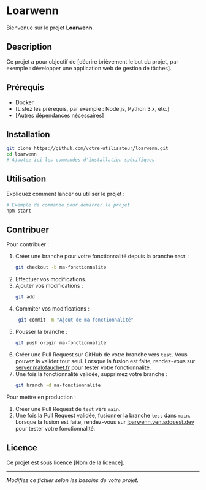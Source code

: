 # Loarwenn

Bienvenue sur le projet **Loarwenn**.

## Description

Ce projet a pour objectif de [décrire brièvement le but du projet, par exemple : développer une application web de gestion de tâches].

## Prérequis

- Docker
- [Listez les prérequis, par exemple : Node.js, Python 3.x, etc.]
- [Autres dépendances nécessaires]

## Installation

```bash
git clone https://github.com/votre-utilisateur/loarwenn.git
cd loarwenn
# Ajoutez ici les commandes d'installation spécifiques
```

## Utilisation

Expliquez comment lancer ou utiliser le projet :

```bash
# Exemple de commande pour démarrer le projet
npm start
```

## Contribuer

Pour contribuer :
1. Créer une branche pour votre fonctionnalité depuis la branche `test` :
   ```bash
   git checkout -b ma-fonctionnalite
   ```
2. Effectuer vos modifications.
3. Ajouter vos modifications :
   ```bash
   git add .
   ```
4. Commiter vos modifications :
   ```bash
    git commit -m "Ajout de ma fonctionnalité"
    ```
5. Pousser la branche :
    ```bash
    git push origin ma-fonctionnalite
    ```
6. Créer une Pull Request sur GitHub de votre branche vers `test`.
Vous pouvez la valider tout seul.
Lorsque la fusion est faite, rendez-vous sur [server.malofauchet.fr](http://server.malofauchet.fr) pour tester votre fonctionnalité.
7. Une fois la fonctionnalité validée, supprimez votre branche :
   ```bash
   git branch -d ma-fonctionnalite
   ```


Pour mettre en production :
1. Créer une Pull Request de `test` vers `main`.
2. Une fois la Pull Request validée, fusionner la branche `test` dans `main`.
Lorsque la fusion est faite, rendez-vous sur [loarwenn.ventsdouest.dev](https://loarwenn.ventsdouest.dev) pour tester votre fonctionnalité.


## Licence

Ce projet est sous licence [Nom de la licence].

---

*Modifiez ce fichier selon les besoins de votre projet.*